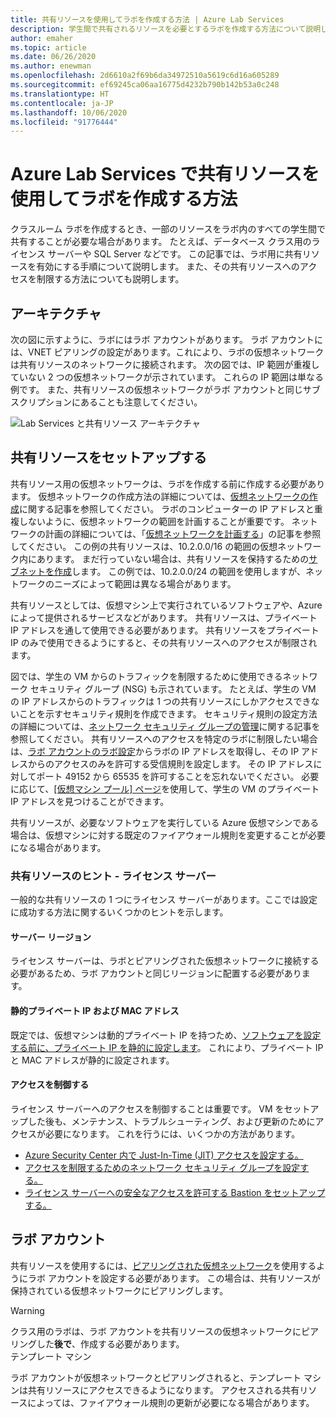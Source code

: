 ```yaml
---
title: 共有リソースを使用してラボを作成する方法 | Azure Lab Services
description: 学生間で共有されるリソースを必要とするラボを作成する方法について説明します。
author: emaher
ms.topic: article
ms.date: 06/26/2020
ms.author: enewman
ms.openlocfilehash: 2d6610a2f69b6da34972510a5619c6d16a605289
ms.sourcegitcommit: ef69245ca06aa16775d4232b790b142b53a0c248
ms.translationtype: HT
ms.contentlocale: ja-JP
ms.lasthandoff: 10/06/2020
ms.locfileid: "91776444"
---
```

# <a name="how-to-create-a-lab-with-a-shared-resource-in-azure-lab-services"></a>Azure Lab Services で共有リソースを使用してラボを作成する方法

クラスルーム ラボを作成するとき、一部のリソースをラボ内のすべての学生間で共有することが必要な場合があります。  たとえば、データベース クラス用のライセンス サーバーや SQL Server などです。  この記事では、ラボ用に共有リソースを有効にする手順について説明します。  また、その共有リソースへのアクセスを制限する方法についても説明します。

## <a name="architecture"></a>アーキテクチャ

次の図に示すように、ラボにはラボ アカウントがあります。  ラボ アカウントには、VNET ピアリングの設定があります。これにより、ラボの仮想ネットワークは共有リソースのネットワークに接続されます。  次の図では、IP 範囲が重複していない 2 つの仮想ネットワークが示されています。  これらの IP 範囲は単なる例です。  また、共有リソースの仮想ネットワークがラボ アカウントと同じサブスクリプションにあることも注意してください。

![Lab Services と共有リソース アーキテクチャ](./media/how-to-create-a-lab-with-shared-resource/shared-resource-architecture.png)

## <a name="setup-shared-resource"></a>共有リソースをセットアップする

共有リソース用の仮想ネットワークは、ラボを作成する前に作成する必要があります。  仮想ネットワークの作成方法の詳細については、[仮想ネットワークの作成](../virtual-network/quick-create-portal.md)に関する記事を参照してください。  ラボのコンピューターの IP アドレスと重複しないように、仮想ネットワークの範囲を計画することが重要です。  ネットワークの計画の詳細については、「[仮想ネットワークを計画する](../virtual-network/virtual-network-vnet-plan-design-arm.md)」の記事を参照してください。 この例の共有リソースは、10.2.0.0/16 の範囲の仮想ネットワーク内にあります。  まだ行っていない場合は、共有リソースを保持するための[サブネットを作成](../virtual-network/virtual-network-manage-subnet.md#add-a-subnet)します。  この例では、10.2.0.0/24 の範囲を使用しますが、ネットワークのニーズによって範囲は異なる場合があります。

共有リソースとしては、仮想マシン上で実行されているソフトウェアや、Azure によって提供されるサービスなどがあります。 共有リソースは、プライベート IP アドレスを通して使用できる必要があります。  共有リソースをプライベート IP のみで使用できるようにすると、その共有リソースへのアクセスが制限されます。

図では、学生の VM からのトラフィックを制限するために使用できるネットワーク セキュリティ グループ (NSG) も示されています。  たとえば、学生の VM の IP アドレスからのトラフィックは 1 つの共有リソースにしかアクセスできないことを示すセキュリティ規則を作成できます。  セキュリティ規則の設定方法の詳細については、[ネットワーク セキュリティ グループの管理](../virtual-network/manage-network-security-group.md#work-with-security-rules)に関する記事を参照してください。 共有リソースへのアクセスを特定のラボに制限したい場合は、[ラボ アカウントのラボ設定](manage-labs.md#view-labs-in-a-lab-account)からラボの IP アドレスを取得し、その IP アドレスからのアクセスのみを許可する受信規則を設定します。  その IP アドレスに対してポート 49152 から 65535 を許可することを忘れないでください。  必要に応じて、[[仮想マシン プール] ページ](how-to-set-virtual-machine-passwords.md)を使用して、学生の VM のプライベート IP アドレスを見つけることができます。

共有リソースが、必要なソフトウェアを実行している Azure 仮想マシンである場合は、仮想マシンに対する既定のファイアウォール規則を変更することが必要になる場合があります。

### <a name="tips-for-shared-resources---license-server"></a>共有リソースのヒント - ライセンス サーバー
一般的な共有リソースの 1 つにライセンス サーバーがあります。ここでは設定に成功する方法に関するいくつかのヒントを示します。
#### <a name="server-region"></a>サーバー リージョン
ライセンス サーバーは、ラボとピアリングされた仮想ネットワークに接続する必要があるため、ラボ アカウントと同じリージョンに配置する必要があります。

#### <a name="static-private-ip-and-mac-address"></a>静的プライベート IP および MAC アドレス
既定では、仮想マシンは動的プライベート IP を持つため、[ソフトウェアを設定する前に、プライベート IP を静的に設定します](https://docs.microsoft.com/azure/virtual-network/virtual-networks-static-private-ip-arm-pportal)。 これにより、プライベート IP と MAC アドレスが静的に設定されます。  

#### <a name="control-access"></a>アクセスを制御する
ライセンス サーバーへのアクセスを制御することは重要です。  VM をセットアップした後も、メンテナンス、トラブルシューティング、および更新のためにアクセスが必要になります。  これを行うには、いくつかの方法があります。
- [Azure Security Center 内で Just-In-Time (JIT) アクセスを設定する。](https://docs.microsoft.com/azure/security-center/security-center-just-in-time?tabs=jit-config-asc%2Cjit-request-asc)
- [アクセスを制限するためのネットワーク セキュリティ グループを設定する。](https://docs.microsoft.com/azure/virtual-network/network-security-groups-overview)
- [ライセンス サーバーへの安全なアクセスを許可する Bastion をセットアップする。](https://azure.microsoft.com/services/azure-bastion/)

## <a name="lab-account"></a>ラボ アカウント

共有リソースを使用するには、[ピアリングされた仮想ネットワーク](how-to-connect-peer-virtual-network.md)を使用するようにラボ アカウントを設定する必要があります。  この場合は、共有リソースが保持されている仮想ネットワークにピアリングします。

>[!WARNING]
>クラス用のラボは、ラボ アカウントを共有リソースの仮想ネットワークにピアリングした**後で**、作成する必要があります。  
テンプレート マシン

ラボ アカウントが仮想ネットワークとピアリングされると、テンプレート マシンは共有リソースにアクセスできるようになります。  アクセスされる共有リソースによっては、ファイアウォール規則の更新が必要になる場合があります。
